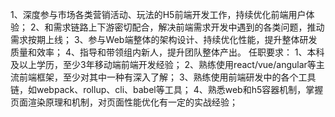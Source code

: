 1、深度参与市场各类营销活动、玩法的H5前端开发工作，持续优化前端用户体验；
2、和需求链路上下游密切配合，解决前端需求开发中遇到的各类问题，推动需求按期上线；
3、参与Web端整体的架构设计、持续优化性能，提升整体研发质量和效率；
4、指导和带领组内新人，提升团队整体产出。
任职要求：
1、本科及以上学历，至少3年移动端前端开发经验；
2、熟练使用react/vue/angular等主流前端框架，至少对其中一种有深入了解；
3、熟练使用前端研发中的各个工具链，如webpack、rollup、cli、babel等工具；
4、熟悉web和h5容器机制，掌握页面渲染原理和机制，对页面性能优化有一定的实战经验；